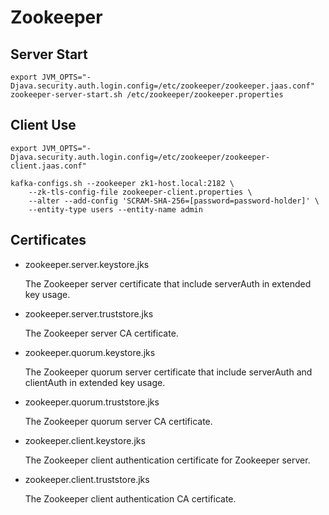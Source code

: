 # Zookeeper

## Server Start

```
export JVM_OPTS="-Djava.security.auth.login.config=/etc/zookeeper/zookeeper.jaas.conf"
zookeeper-server-start.sh /etc/zookeeper/zookeeper.properties
```

## Client Use

```
export JVM_OPTS="-Djava.security.auth.login.config=/etc/zookeeper/zookeeper-client.jaas.conf"

kafka-configs.sh --zookeeper zk1-host.local:2182 \
    --zk-tls-config-file zookeeper-client.properties \
    --alter --add-config 'SCRAM-SHA-256=[password=password-holder]' \
    --entity-type users --entity-name admin
```

## Certificates

* zookeeper.server.keystore.jks

    The Zookeeper server certificate that include serverAuth in extended key usage.

* zookeeper.server.truststore.jks

    The Zookeeper server CA certificate.

* zookeeper.quorum.keystore.jks

    The Zookeeper quorum server certificate that include serverAuth and clientAuth in extended key usage.

* zookeeper.quorum.truststore.jks

    The Zookeeper quorum server CA certificate.

* zookeeper.client.keystore.jks

    The Zookeeper client authentication certificate for Zookeeper server.

* zookeeper.client.truststore.jks

    The Zookeeper client authentication CA certificate.
